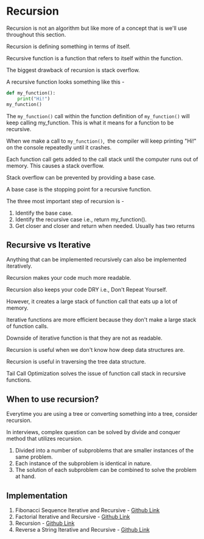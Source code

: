 # Recursion

Recursion is not an algorithm but like more of a concept that is we'll use throughout this section.

Recursion is defining something in terms of itself.

Recursive function is a function that refers to itself within the function.

The biggest drawback of recursion is stack overflow.

A recursive function looks something like this -

```python
def my_function():
	print("Hi!")
my_function()
```

The `my_function()` call within the function definition of `my_function()` will keep calling my_function. This is what it means for a function to be recursive.

When we make a call to `my_function()`,  the compiler will keep printing "Hi!" on the console repeatedly until it crashes.

Each function call gets added to the call stack until the computer runs out of memory. This causes a stack overflow.

Stack overflow can be prevented by providing a base case.

A base case is the stopping point for a recursive function.

The three most important step of recursion is -

1. Identify the base case.
2. Identify the recursive case i.e., return my_function().
3. Get closer and closer and return when needed. Usually has two returns

## Recursive vs Iterative

Anything that can be implemented recursively can also be implemented iteratively.

Recursion makes your code much more readable.

Recursion also keeps your code DRY i.e., Don't Repeat Yourself.

However, it creates a large stack of function call that eats up a lot of memory.

Iterative functions are more efficient because they don't make a large stack of function calls.

Downside of iterative function is that they are not as readable.

Recursion is useful when we don't know how deep data structures are.

Recursion is useful in traversing the tree data structure.

Tail Call Optimization solves the issue of function call stack in recursive functions.

## When to use recursion?

Everytime you are using a tree or converting something into a tree, consider recursion.

In interviews, complex question can be solved by divide and conquer method that utilizes recursion.

1. Divided into a number of subproblems that are smaller instances of the same problem.
2. Each instance of the subproblem is identical in nature.
3. The solution of each subproblem can be combined to solve the problem at hand.

## Implementation

1. Fibonacci Sequence Iterative and Recursive - [Github Link](https://github.com/grandeurkoe/data-structures-and-algorithms/tree/4f0a0409009e63683acc86bdb94471532b085e7e/algorithms/recursion/fibonacci-sequence-iterative-and-recursive)
2. Factorial Iterative and Recursive - [Github Link](https://github.com/grandeurkoe/data-structures-and-algorithms/tree/4f0a0409009e63683acc86bdb94471532b085e7e/algorithms/recursion/find-factorial-iterative-and-recursive)
3. Recursion - [Github Link](https://github.com/grandeurkoe/data-structures-and-algorithms/tree/4f0a0409009e63683acc86bdb94471532b085e7e/algorithms/recursion/recursion)
4. Reverse a String Iterative and Recursive - [Github Link](https://github.com/grandeurkoe/data-structures-and-algorithms/tree/4f0a0409009e63683acc86bdb94471532b085e7e/algorithms/recursion/reverse-a-string-iterative-and-recursive)